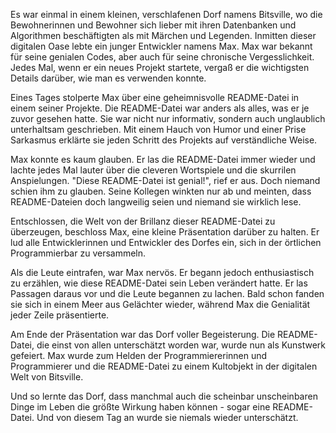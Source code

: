 Es war einmal in einem kleinen, verschlafenen Dorf namens Bitsville, wo die Bewohnerinnen und Bewohner sich lieber mit ihren Datenbanken und Algorithmen beschäftigten als mit Märchen und Legenden. Inmitten dieser digitalen Oase lebte ein junger Entwickler namens Max. Max war bekannt für seine genialen Codes, aber auch für seine chronische Vergesslichkeit. Jedes Mal, wenn er ein neues Projekt startete, vergaß er die wichtigsten Details darüber, wie man es verwenden konnte.

Eines Tages stolperte Max über eine geheimnisvolle README-Datei in einem seiner Projekte. Die README-Datei war anders als alles, was er je zuvor gesehen hatte. Sie war nicht nur informativ, sondern auch unglaublich unterhaltsam geschrieben. Mit einem Hauch von Humor und einer Prise Sarkasmus erklärte sie jeden Schritt des Projekts auf verständliche Weise.

Max konnte es kaum glauben. Er las die README-Datei immer wieder und lachte jedes Mal lauter über die cleveren Wortspiele und die skurrilen Anspielungen. "Diese README-Datei ist genial!", rief er aus. Doch niemand schien ihm zu glauben. Seine Kollegen winkten nur ab und meinten, dass README-Dateien doch langweilig seien und niemand sie wirklich lese.

Entschlossen, die Welt von der Brillanz dieser README-Datei zu überzeugen, beschloss Max, eine kleine Präsentation darüber zu halten. Er lud alle Entwicklerinnen und Entwickler des Dorfes ein, sich in der örtlichen Programmierbar zu versammeln.

Als die Leute eintrafen, war Max nervös. Er begann jedoch enthusiastisch zu erzählen, wie diese README-Datei sein Leben verändert hatte. Er las Passagen daraus vor und die Leute begannen zu lachen. Bald schon fanden sie sich in einem Meer aus Gelächter wieder, während Max die Genialität jeder Zeile präsentierte.

Am Ende der Präsentation war das Dorf voller Begeisterung. Die README-Datei, die einst von allen unterschätzt worden war, wurde nun als Kunstwerk gefeiert. Max wurde zum Helden der Programmiererinnen und Programmierer und die README-Datei zu einem Kultobjekt in der digitalen Welt von Bitsville.

Und so lernte das Dorf, dass manchmal auch die scheinbar unscheinbaren Dinge im Leben die größte Wirkung haben können - sogar eine README-Datei. Und von diesem Tag an wurde sie niemals wieder unterschätzt.
